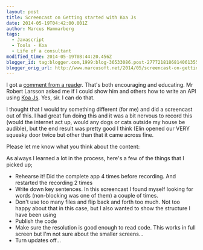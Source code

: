 ```yaml
---
layout: post
title: Screencast on Getting started with Koa Js
date: 2014-05-19T04:42:00.001Z
author: Marcus Hammarberg
tags:
  - Javascript
  - Tools - Koa
  - Life of a consultant
modified_time: 2014-05-19T08:44:20.456Z
blogger_id: tag:blogger.com,1999:blog-36533086.post-2777218186814061355
blogger_orig_url: http://www.marcusoft.net/2014/05/screencast-on-getting-started-with-koa.html
---
```



<div dir="ltr" style="text-align: left;" trbidi="on">

I got a <a href="http://www.marcusoft.net/2014/03/mnb-mongoosejs.html"
target="_blank">comment from a reade</a>r. That's both encouraging and
educating. Mr Robert Larsson asked me if I could show him and others how
to write an API using
<a href="http://www.koajs.com/" target="_blank">Koa Js</a>. Yes, sir. I
can do that.

I thought that I would try something different (for me) and did a
screencast out of this. I had great fun doing this and it was a bit
nervous to record this (would the internet act up, would any dogs or
cats outside my house be audible), but the end result was pretty good I
think (Elin opened our VERY squeaky door twice but other than that it
came across fine.

Please let me know what you think about the
content:

<div class="separator" style="clear: both; text-align: center;">

</div>

<div class="separator" style="clear: both; text-align: left;">
</div>

<div class="separator" style="clear: both; text-align: left;">

As always I learned a lot in the process, here's a few of the things
that I picked up;

</div>

<div class="separator" style="clear: both; text-align: left;">

</div>

-   Rehearse it! Did the complete app 4 times before recording. And
    restarted the recording 2 times
-   Write down key sentences. In this screencast I found myself looking
    for words (non-blocking was one of them) a couple of times. 
-   Don't use too many files and flip back and forth too much. Not too
    happy about that in this case, but I also wanted to show the
    structure I have been using
-   Publish the code
-   Make sure the resolution is good enough to read code. This works in
    full screen but I'm not sure about the smaller screens...
-   Turn updates off... 
</div>
